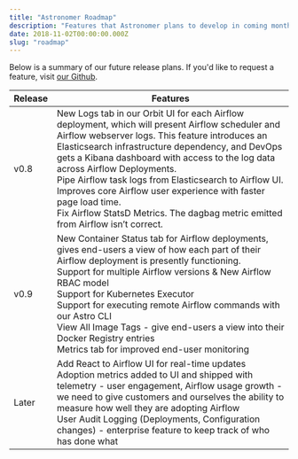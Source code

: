```yaml
---
title: "Astronomer Roadmap"
description: "Features that Astronomer plans to develop in coming months."
date: 2018-11-02T00:00:00.000Z
slug: "roadmap"
---
```


Below is a summary of our future release plans. If you'd like to request a feature,
visit [our Github](https://github.com/astronomer/astronomer/issues).

| Release | Features |
|---------------------------|------------|
| v0.8 | New Logs tab in our Orbit UI for each Airflow deployment, which will present Airflow scheduler and Airflow webserver logs. This feature introduces an Elasticsearch infrastructure dependency, and DevOps gets a Kibana dashboard with access to the log data across Airflow Deployments.<br />Pipe Airflow task logs from Elasticsearch to Airflow UI. Improves core Airflow user experience with faster page load time.<br />Fix Airflow StatsD Metrics. The dagbag metric emitted from Airflow isn’t correct. |
| v0.9 | New Container Status tab for Airflow deployments, gives end-users a view of how each part of their Airflow deployment is presently functioning.<br />Support for multiple Airflow versions & New Airflow RBAC model<br />Support for Kubernetes Executor<br />Support for executing remote Airflow commands with our Astro CLI<br />View All Image Tags - give end-users a view into their Docker Registry entries<br />Metrics tab for improved end-user monitoring |
| Later | Add React to Airflow UI for real-time updates<br />Adoption metrics added to UI and shipped with telemetry - user engagement, Airflow usage growth - we need to give customers and ourselves the ability to measure how well they are adopting Airflow<br />User Audit Logging (Deployments, Configuration changes) - enterprise feature to keep track of who has done what |
